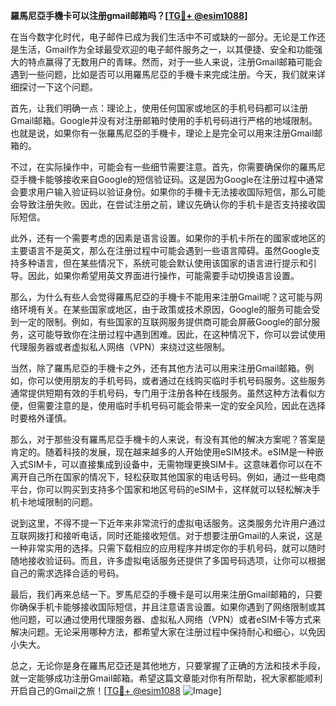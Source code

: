 **羅馬尼亞手機卡可以注册gmail邮箱吗？[[TG💪+ @esim1088](https://t.me/s/esim1088)]**

在当今数字化时代，电子邮件已成为我们生活中不可或缺的一部分。无论是工作还是生活，Gmail作为全球最受欢迎的电子邮件服务之一，以其便捷、安全和功能强大的特点赢得了无数用户的青睐。然而，对于一些人来说，注册Gmail邮箱可能会遇到一些问题，比如是否可以用羅馬尼亞的手機卡来完成注册。今天，我们就来详细探讨一下这个问题。

首先，让我们明确一点：理论上，使用任何国家或地区的手机号码都可以注册Gmail邮箱。Google并没有对注册邮箱时使用的手机号码进行严格的地域限制。也就是说，如果你有一张羅馬尼亞的手機卡，理论上是完全可以用来注册Gmail邮箱的。

不过，在实际操作中，可能会有一些细节需要注意。首先，你需要确保你的羅馬尼亞手機卡能够接收来自Google的短信验证码。这是因为Google在注册过程中通常会要求用户输入验证码以验证身份。如果你的手機卡无法接收国际短信，那么可能会导致注册失败。因此，在尝试注册之前，建议先确认你的手机卡是否支持接收国际短信。

此外，还有一个需要考虑的因素是语言设置。如果你的手机卡所在的國家或地区的主要语言不是英文，那么在注册过程中可能会遇到一些语言障碍。虽然Google支持多种语言，但在某些情况下，系统可能会默认使用该国家的语言进行提示和引导。因此，如果你希望用英文界面进行操作，可能需要手动切换语言设置。

那么，为什么有些人会觉得羅馬尼亞的手機卡不能用来注册Gmail呢？这可能与网络环境有关。在某些国家或地区，由于政策或技术原因，Google的服务可能会受到一定的限制。例如，有些国家的互联网服务提供商可能会屏蔽Google的部分服务，这可能导致你在注册过程中遇到困难。因此，在这种情况下，你可以尝试使用代理服务器或者虚拟私人网络（VPN）来绕过这些限制。

当然，除了羅馬尼亞的手機卡之外，还有其他方法可以用来注册Gmail邮箱。例如，你可以使用朋友的手机号码，或者通过在线购买临时手机号码服务。这些服务通常提供短期有效的手机号码，专门用于注册各种在线服务。虽然这种方法看似方便，但需要注意的是，使用临时手机号码可能会带来一定的安全风险，因此在选择时要格外谨慎。

那么，对于那些没有羅馬尼亞手機卡的人来说，有没有其他的解决方案呢？答案是肯定的。随着科技的发展，现在越来越多的人开始使用eSIM技术。eSIM是一种嵌入式SIM卡，可以直接集成到设备中，无需物理更换SIM卡。这意味着你可以在不离开自己所在国家的情况下，轻松获取其他国家的电话号码。例如，通过一些电商平台，你可以购买到支持多个国家和地区号码的eSIM卡，这样就可以轻松解决手机卡地域限制的问题。

说到这里，不得不提一下近年来非常流行的虚拟电话服务。这类服务允许用户通过互联网拨打和接听电话，同时还能接收短信。对于想要注册Gmail的人来说，这是一种非常实用的选择。只需下载相应的应用程序并绑定你的手机号码，就可以随时随地接收验证码。而且，许多虚拟电话服务还提供了多国号码选项，让你可以根据自己的需求选择合适的号码。

最后，我们再来总结一下。罗馬尼亞的手機卡是可以用来注册Gmail邮箱的，只要你确保手机卡能够接收国际短信，并且注意语言设置。如果你遇到了网络限制或其他问题，可以通过使用代理服务器、虚拟私人网络（VPN）或者eSIM卡等方式来解决问题。无论采用哪种方法，都希望大家在注册过程中保持耐心和细心，以免因小失大。

总之，无论你是身在羅馬尼亞还是其他地方，只要掌握了正确的方法和技术手段，就一定能够成功注册Gmail邮箱。希望这篇文章能对你有所帮助，祝大家都能顺利开启自己的Gmail之旅！[[TG💪+ @esim1088](https://t.me/s/esim1088) ![Image](https://i.postimg.cc/4NQfJmqS/Snipaste-2025-05-13-00-14-12.png)]